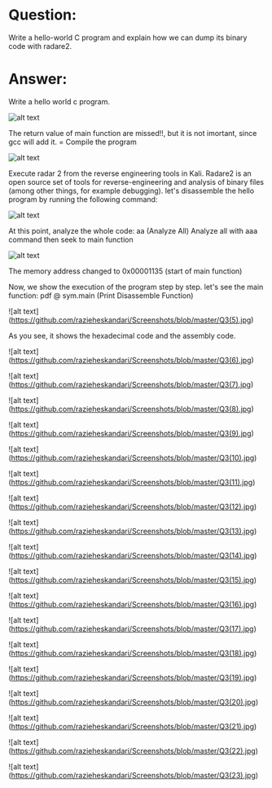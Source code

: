 # Question:

Write a hello-world C program and explain how we can dump its binary code with radare2.

# Answer:

Write a hello world c program. 

![alt text](https://github.com/razieheskandari/Screenshots/blob/master/Q3(1).JPG)
 
 
The return value of main function are missed!!, but it is not imortant, since gcc will add it. =
Compile the program
 

![alt text](https://github.com/razieheskandari/Screenshots/blob/master/Q3(2).jpg)
 
Execute radar 2 from the reverse engineering tools in Kali.
Radare2 is an open source set of tools for reverse-engineering and analysis of binary files (among other things, for example debugging).
let's disassemble the hello program by running the following command:
 
![alt text](https://github.com/razieheskandari/Screenshots/blob/master/Q3(3).jpg)
 
At this point, analyze the whole code: aa (Analyze All)
Analyze all with aaa command then seek to main function
 
![alt text](https://github.com/razieheskandari/Screenshots/blob/master/Q3(4).jpg)
 
 The memory address changed to 0x00001135 (start of main function)

Now, we show the execution of the program step by step. let's see the main function: 
pdf @ sym.main (Print Disassemble Function)

![alt text] (https://github.com/razieheskandari/Screenshots/blob/master/Q3(5).jpg)
  
As you see, it shows the hexadecimal code and the assembly code.
 
![alt text] (https://github.com/razieheskandari/Screenshots/blob/master/Q3(6).jpg)
 
  
![alt text] (https://github.com/razieheskandari/Screenshots/blob/master/Q3(7).jpg)
 

![alt text] (https://github.com/razieheskandari/Screenshots/blob/master/Q3(8).jpg)
 

![alt text] (https://github.com/razieheskandari/Screenshots/blob/master/Q3(9).jpg)
 

![alt text] (https://github.com/razieheskandari/Screenshots/blob/master/Q3(10).jpg)

![alt text] (https://github.com/razieheskandari/Screenshots/blob/master/Q3(11).jpg)

![alt text] (https://github.com/razieheskandari/Screenshots/blob/master/Q3(12).jpg)

![alt text] (https://github.com/razieheskandari/Screenshots/blob/master/Q3(13).jpg)

![alt text] (https://github.com/razieheskandari/Screenshots/blob/master/Q3(14).jpg)

![alt text] (https://github.com/razieheskandari/Screenshots/blob/master/Q3(15).jpg)

![alt text] (https://github.com/razieheskandari/Screenshots/blob/master/Q3(16).jpg)

![alt text] (https://github.com/razieheskandari/Screenshots/blob/master/Q3(17).jpg)

![alt text] (https://github.com/razieheskandari/Screenshots/blob/master/Q3(18).jpg) 
  
![alt text] (https://github.com/razieheskandari/Screenshots/blob/master/Q3(19).jpg) 

![alt text] (https://github.com/razieheskandari/Screenshots/blob/master/Q3(20).jpg) 

![alt text] (https://github.com/razieheskandari/Screenshots/blob/master/Q3(21).jpg) 

![alt text] (https://github.com/razieheskandari/Screenshots/blob/master/Q3(22).jpg) 

![alt text] (https://github.com/razieheskandari/Screenshots/blob/master/Q3(23).jpg) 

 
 

 
 
 
 
 
 


